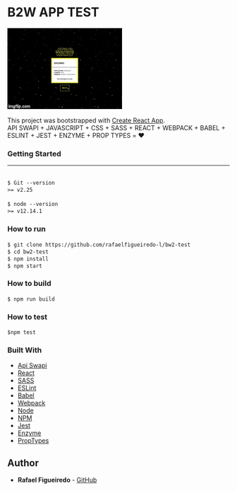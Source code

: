 # B2W APP TEST

![](app.gif)

This project was bootstrapped with [Create React App](https://github.com/facebook/create-react-app).<br/>
API SWAPI + JAVASCRIPT + CSS + SASS + REACT + WEBPACK + BABEL + ESLINT + JEST + ENZYME + PROP TYPES = ❤️


### Getting Started
_______________________

```

$ Git --version
>= v2.25

$ node --version
>= v12.14.1

```

### How to run

```
$ git clone https://github.com/rafaelfigueiredo-l/bw2-test
$ cd bw2-test
$ npm install
$ npm start
```

###  How to build
```
$ npm run build
```

### How to test
```
$npm test
```

### Built With

* [Api Swapi](https://swapi.co/)
* [React](https://reactjs.org/)
* [SASS](https://sass-lang.com/)
* [ESLint](https://eslint.org/)
* [Babel](https://babeljs.io/)
* [Webpack](https://webpack.js.org/)
* [Node](https://nodejs.org/)
* [NPM](https://www.npmjs.com/)
* [Jest](https://jestjs.io/)
* [Enzyme](https://airbnb.io/enzyme/)
* [PropTypes](https://www.npmjs.com/package/prop-types)



## Author

* **Rafael Figueiredo** - [GitHub](https://github.com/rafaelfigueiredo-l/)